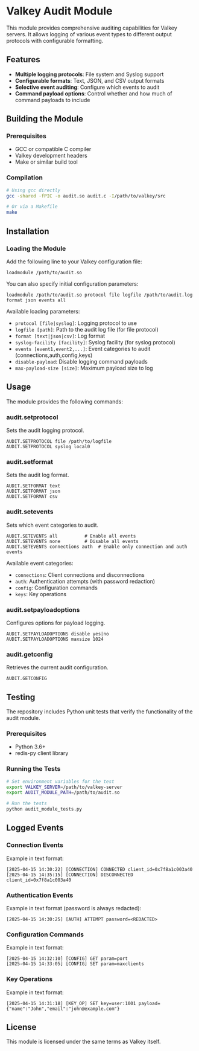 # Valkey Audit Module

This module provides comprehensive auditing capabilities for Valkey servers. It allows logging of various event types to different output protocols with configurable formatting.

## Features

- **Multiple logging protocols**: File system and Syslog support
- **Configurable formats**: Text, JSON, and CSV output formats
- **Selective event auditing**: Configure which events to audit
- **Command payload options**: Control whether and how much of command payloads to include

## Building the Module

### Prerequisites

- GCC or compatible C compiler
- Valkey development headers
- Make or similar build tool

### Compilation

```bash
# Using gcc directly
gcc -shared -fPIC -o audit.so audit.c -I/path/to/valkey/src

# Or via a Makefile
make
```

## Installation

### Loading the Module

Add the following line to your Valkey configuration file:

```
loadmodule /path/to/audit.so
```

You can also specify initial configuration parameters:

```
loadmodule /path/to/audit.so protocol file logfile /path/to/audit.log format json events all
```

Available loading parameters:
- `protocol [file|syslog]`: Logging protocol to use
- `logfile [path]`: Path to the audit log file (for file protocol)
- `format [text|json|csv]`: Log format
- `syslog-facility [facility]`: Syslog facility (for syslog protocol)
- `events [event1,event2,...]`: Event categories to audit (connections,auth,config,keys)
- `disable-payload`: Disable logging command payloads
- `max-payload-size [size]`: Maximum payload size to log

## Usage

The module provides the following commands:

### audit.setprotocol

Sets the audit logging protocol.

```
AUDIT.SETPROTOCOL file /path/to/logfile
AUDIT.SETPROTOCOL syslog local0
```

### audit.setformat

Sets the audit log format.

```
AUDIT.SETFORMAT text
AUDIT.SETFORMAT json
AUDIT.SETFORMAT csv
```

### audit.setevents

Sets which event categories to audit.

```
AUDIT.SETEVENTS all          # Enable all events
AUDIT.SETEVENTS none         # Disable all events
AUDIT.SETEVENTS connections auth  # Enable only connection and auth events
```

Available event categories:
- `connections`: Client connections and disconnections
- `auth`: Authentication attempts (with password redaction)
- `config`: Configuration commands
- `keys`: Key operations

### audit.setpayloadoptions

Configures options for payload logging.

```
AUDIT.SETPAYLOADOPTIONS disable yes|no
AUDIT.SETPAYLOADOPTIONS maxsize 1024
```

### audit.getconfig

Retrieves the current audit configuration.

```
AUDIT.GETCONFIG
```

## Testing

The repository includes Python unit tests that verify the functionality of the audit module.

### Prerequisites

- Python 3.6+
- redis-py client library

### Running the Tests

```bash
# Set environment variables for the test
export VALKEY_SERVER=/path/to/valkey-server
export AUDIT_MODULE_PATH=/path/to/audit.so

# Run the tests
python audit_module_tests.py
```

## Logged Events

### Connection Events

Example in text format:
```
[2025-04-15 14:30:22] [CONNECTION] CONNECTED client_id=0x7f8a1c003a40
[2025-04-15 14:35:15] [CONNECTION] DISCONNECTED client_id=0x7f8a1c003a40
```

### Authentication Events

Example in text format (password is always redacted):
```
[2025-04-15 14:30:25] [AUTH] ATTEMPT password=<REDACTED>
```

### Configuration Commands

Example in text format:
```
[2025-04-15 14:32:10] [CONFIG] GET param=port
[2025-04-15 14:33:05] [CONFIG] SET param=maxclients
```

### Key Operations

Example in text format:
```
[2025-04-15 14:31:18] [KEY_OP] SET key=user:1001 payload={"name":"John","email":"john@example.com"}
```

## License

This module is licensed under the same terms as Valkey itself.
